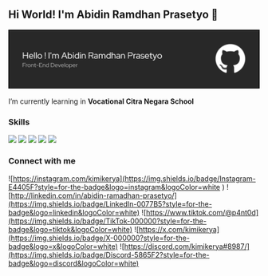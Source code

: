 ## Hi World! I'm Abidin Ramdhan Prasetyo 👋

![kimikerya](img/github-header-banner.png)
<!--
**kimikerya/kimikerya** is a ✨ _special_ ✨ repository because its `README.md` (this file) appears on your GitHub profile.

Here are some ideas to get you started:

- 🔭 I’m currently working on ...
- 🌱 I’m currently learning ...
- 👯 I’m looking to collaborate on ...
- 🤔 I’m looking for help with ...
- 💬 Ask me about ...
- 📫 How to reach me: ...
- 😄 Pronouns: ...
- ⚡ Fun fact: ...
-->

I’m currently learning in **Vocational Citra Negara School**

### Skills
<img src="https://img.shields.io/badge/HTML5-E34F26?style=for-the-badge&logo=html5&logoColor=white" /> <img src="https://img.shields.io/badge/CSS3-1572B6?style=for-the-badge&logo=css3&logoColor=white" /> <img src="https://img.shields.io/badge/JavaScript-323330?style=for-the-badge&logo=javascript&logoColor=F7DF1E" /> <img src="https://img.shields.io/badge/React_Native-20232A?style=for-the-badge&logo=react&logoColor=61DAFB" /> <img src="https://img.shields.io/badge/TypeScript-007ACC?style=for-the-badge&logo=typescript&logoColor=white" />

### Connect  with me
![https://instagram.com/kimikerya](https://img.shields.io/badge/Instagram-E4405F?style=for-the-badge&logo=instagram&logoColor=white
) ![http://linkedin.com/in/abidin-ramadhan-prasetyo/](https://img.shields.io/badge/LinkedIn-0077B5?style=for-the-badge&logo=linkedin&logoColor=white)
![https://www.tiktok.com/@p4nt0d](https://img.shields.io/badge/TikTok-000000?style=for-the-badge&logo=tiktok&logoColor=white) ![https://x.com/kimikerya](https://img.shields.io/badge/X-000000?style=for-the-badge&logo=x&logoColor=white) ![https://discord.com/kimikerya#8987/](https://img.shields.io/badge/Discord-5865F2?style=for-the-badge&logo=discord&logoColor=white)